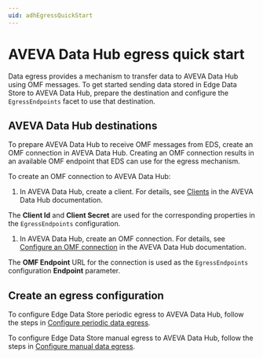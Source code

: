 ```yaml
---
uid: adhEgressQuickStart
---
```


# AVEVA Data Hub egress quick start

Data egress provides a mechanism to transfer data to AVEVA Data Hub using OMF messages. To get started sending data stored in Edge Data Store to AVEVA Data Hub, prepare the destination and configure the `EgressEndpoints` facet to use that destination.

## AVEVA Data Hub destinations

To prepare AVEVA Data Hub to receive OMF messages from EDS, create an OMF connection in AVEVA Data Hub. Creating an OMF connection results in an available OMF endpoint that EDS can use for the egress mechanism.

To create an OMF connection to AVEVA Data Hub:

1. In AVEVA Data Hub, create a client. For details, see [Clients](https://docs.osisoft.com/bundle/data-hub/page/set-up/clients/clients-concept.html) in the AVEVA Data Hub documentation.
   
  The **Client Id** and **Client Secret** are used for the corresponding properties in the `EgressEndpoints` configuration.
   
1. In AVEVA Data Hub, create an OMF connection. For details, see [Configure an OMF connection](https://docs.osisoft.com/bundle/data-hub/page/add-organize-data/collect-data/connectors/omf/omf-connection-procedure.html) in the AVEVA Data Hub documentation.
  
  The **OMF Endpoint** URL for the connection is used as the `EgressEndpoints` configuration **Endpoint** parameter.

## Create an egress configuration

To configure Edge Data Store periodic egress to AVEVA Data Hub, follow the steps in [Configure periodic data egress](https://docs.osisoft.com/bundle/edge-data-store/page/egress/configure-data-egress.html#create-egress-configuration).

To configure Edge Data Store manual egress to AVEVA Data Hub, follow the steps in [Configure manual data egress](https://docs.osisoft.com/bundle/edge-data-store/page/egress/manual-egress.html#send-manual-data-egress-request).
